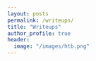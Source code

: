 ```yaml
---
layout: posts
permalink: /writeups/
title: "Writeups"
author_profile: true
header:
  image: "/images/htb.png"
---
```



